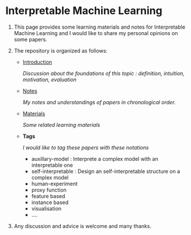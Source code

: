 # Interpretable Machine Learning

1. This page provides some learning materials and notes for Interpretable Machine Learning and I would like to share my personal opinions on some papers.

2. The repository is organized as follows:

   - [Introduction](https://github.com/Tao-Han/Interpretabel-Learning/tree/master/Intruduction.md)

     *Discussion about the foundations of this topic : definition, intuition, motivation, evaluation*

   - [Notes](https://github.com/Tao-Han/Interpretabel-Learning/tree/master/Notes)

     *My notes and understandings of papers in chronological order.*

   - [Materials](https://github.com/Tao-Han/Interpretabel-Learning/tree/master/Materials)

     *Some related learning materials*

   - **Tags**

     *I would like to tag these papers with these notations*

     - auxillary-model : Interprete a complex model with an interpretable one
     - self-interpretable : Design an self-interpretable structure on a complex model
     - human-experiment
     - proxy function
     - feature based
     - instance based
     - visualisation
     - ....

3. Any discussion and advice is welcome and many thanks.


